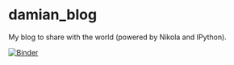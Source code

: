 damian_blog
===========

My blog to share with the world (powered by Nikola and IPython).

[![Binder](https://mybinder.org/badge.svg)](https://mybinder.org/v2/gh/damianavila/damian_blog/master?filepath=Start)
